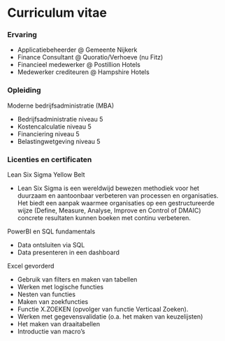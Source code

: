 # Curriculum vitae

### Ervaring
- Applicatiebeheerder @ Gemeente Nijkerk
- Finance Consultant @ Quoratio/Verhoeve (nu Fitz)
- Financieel medewerker @ Postillion Hotels
- Medewerker crediteuren @ Hampshire Hotels

### Opleiding
Moderne bedrijfsadministratie (MBA)
- Bedrijfsadministratie niveau 5
- Kostencalculatie niveau 5
- Financiering niveau 5
- Belastingwetgeving niveau 5

### Licenties en certificaten
Lean Six Sigma Yellow Belt
- Lean Six Sigma is een wereldwijd bewezen methodiek voor het duurzaam en aantoonbaar verbeteren van processen en organisaties. Het biedt een aanpak waarmee organisaties op een gestructureerde wijze (Define, Measure, Analyse, Improve en Control of DMAIC) concrete resultaten kunnen boeken met continu verbeteren.

PowerBI en SQL fundamentals
- Data ontsluiten via SQL
- Data presenteren in een dashboard

Excel gevorderd
- Gebruik van filters en maken van tabellen
- Werken met logische functies
- Nesten van functies
- Maken van zoekfuncties
- Functie X.ZOEKEN (opvolger van functie Verticaal Zoeken).
- Werken met gegevensvalidatie (o.a. het maken van keuzelijsten)
- Het maken van draaitabellen
- Introductie van macro’s
